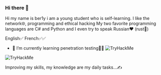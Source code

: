 ### Hi there 👋
Hi my name is ber1y i am a young student who is self-learning. I like the network🌐, programming and ethical hacking
My two favorite programming languages are C# and Python and I even try to speak Russian❤ (rust👻)

English✅ French✅✅

- 🌱 I’m currently learning penetration testing👨‍💻 ![TryHackMe](https://tryhackme.com/p/Ber1y)

<img src="https://tryhackme-badges.s3.amazonaws.com/Ber1y.png" alt="TryHackMe">


Improving my skills, my knowledge are my daily tasks...✍

<!--
**Berthold-au/Berthold-au** is a ✨ _special_ ✨ repository because its `README.md` (this file) appears on your GitHub profile.

Here are some ideas to get you started:

- 🔭 I’m currently working on ...
- 🌱 I’m currently learning penetration testing ...
- 👯 I’m looking to collaborate on ...
- 🤔 I’m looking for help with ...
- 💬 Ask me about ...
- 📫 How to reach me: ...
- 😄 Pronouns: ...
- ⚡ Fun fact: ...
-->
